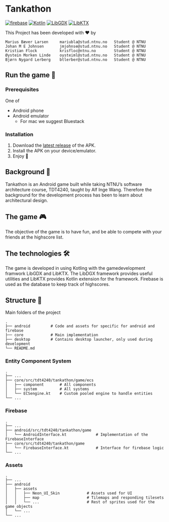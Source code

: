 # Tankathon
[![firebase](https://img.shields.io/badge/firebase-%23039BE5.svg?&styleflat&logo=firebase)](https://firebase.google.com/)
[![Kotlin](https://img.shields.io/badge/kotlin-1.4.31-red.svg)](http://kotlinlang.org/)
[![LibGDX](https://img.shields.io/badge/libgdx-1.9.14-green.svg)](https://libgdx.badlogicgames.com/)
[![LibKTX](https://img.shields.io/badge/libktx-1.9.14--b1-blue.svg)](https://libktx.github.io/)

This Project has been developed with :heart: by
```
Marius Bæver Larsen     mariubla@stud.ntnu.no   Student @ NTNU
Johan M E Johnsen       jmjohnse@stud.ntnu.no   Student @ NTNU
Kristian Flock          krisfloc@ntnu.no        Student @ NTNU
Øystein Morken Linde    oysteiml@stud.ntnu.no   Student @ NTNU
Bjørn Nygard Lerberg    btlerber@stud.ntnu.no   Student @ NTNU 
```

## Run the game :rocket:
### Prerequisites
One of
- Android phone
- Android emulator
  - For mac we suggest Bluestack

### Installation
1. Download the [latest release](https://github.com/mariusblarsen/TDT4240-tankathon/releases/latest) of the APK.
2. Install the APK on your device/emulator.
3. Enjoy :tada:


## Background :mag_right:
Tankathon is an Android game built while taking NTNU’s software architecture course, TDT4240, taught by Alf Inge Wang. Therefore the background for the  development process has been to learn about architectural design.

## The game :video_game:
The objective of the game is to have fun, and be able to compete with your friends at the highscore list.   

## The technologies :hammer_and_wrench:
The game is developed in using Kotling with the gamedevelopment framwork LibGDX and LibKTX. The LibDGX framework provides useful utilities and LibKTX provides Kotlin extension for the framework. Firebase is used as the database to keep track of highscores. 


## Structure :open_file_folder:
Main folders of the project

    .
    ├── android         # Code and assets for specific for android and firebase
    ├── core            # Main implementation
    ├── desktop         # Contains desktop launcher, only used during development
    └── README.md

### Entity Component System
    .
    ├── ...
    ├── core/src/tdt4240/tankathon/game/ecs
    │   ├── component       # All components
    │   ├── system          # All systems
    │   └── ECSengine.kt    # Custom pooled engine to handle entities
    └── ...

### Firebase
    .
    ├── ...
    ├── android/src/tdt4240/tankathon/game
    │   └── AndroidInterface.kt             # Implementation of the FirebaseInterface
    ├── core/src/tdt4240/tankathon/game
    │   └── FirebaseInterface.kt            # Interface for firebase logic
    └── ...

### Assets
    .
    ├── ...
    ├── android
    │   ├── assets
    │   │   ├── Neon_UI_Skin            # Assets used for UI
    │   │   ├── map                     # Tilemaps and responding tilesets
    │   │   └── ...                     # Rest of sprites used for the game objects
    │   └── ...
    └── ...




